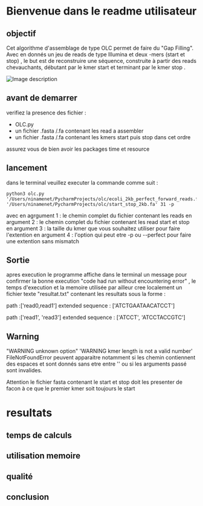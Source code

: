 # Bienvenue dans le readme utilisateur 

## objectif 

Cet algorithme d'assemblage de type OLC permet de faire du "Gap Filling".
Avec en donnés un jeu de reads de type Illumina et deux -mers (start et stop) , le but est de
reconstruire une séquence, construite à partir des reads chevauchants, débutant par le kmer start
 et terminant par le kmer stop .
 
 ![Image description](link-to-image)

## avant de demarrer

verifiez la presence des fichier :
- OLC.py
- un fichier .fasta /.fa contenant les read a assembler 
- un fichier .fasta /.fa contenant les kmers start puis stop dans cet ordre

assurez vous de bien avoir les packages time et resource

## lancement 
dans le terminal veuillez executer la commande comme suit :
```
python3 olc.py '/Users/ninamenet/PycharmProjects/olc/ecoli_2kb_perfect_forward_reads.fasta' '/Users/ninamenet/PycharmProjects/olc/start_stop_2kb.fa' 31 -p
```
avec en agrgument 1 : le chemin complet du fichier contenant les reads 
en argument 2 : le chemin complet du fichier contenant les read start et stop
en argument 3 : la taille du kmer que vous souhaitez utiliser pour faire l'extention 
en argument 4 : l'option qui peut etre -p ou --perfect pour faire une extention sans mismatch

## Sortie
apres execution le programme affiche dans le terminal un message pour confirmer la bonne execution "code had run without encountering error" , le temps d'execution et la memoire utilisée 
par ailleur cree localement un fichier texte "resultat.txt" contenant les resultats sous la forme :

path :['read0,read1']
extended sequence : ['ATCTGAATAACATCCT']

path :['read1', 'read3']
extended sequence : ['ATCCT', 'ATCCTACCGTC']

## Warning
"WARNING unknown option" 'WARNING kmer length is not a valid number' FileNotFoundError peuvent apparaitre notamment si les chemin contiennent des espaces et sont donnés sans etre entre '' ou si les arguments passé sont invalides.

Attention le fichier fasta contenant le start et stop doit les presenter de facon à ce que le premier kmer soit toujours le start 

# resultats

## temps de calculs






<!--table
	{mso-displayed-decimal-separator:"\,";
	mso-displayed-thousand-separator:" ";}
@page
	{margin:.75in .7in .75in .7in;
	mso-header-margin:.3in;
	mso-footer-margin:.3in;}
tr
	{mso-height-source:auto;}
col
	{mso-width-source:auto;}
br
	{mso-data-placement:same-cell;}
td
	{padding-top:1px;
	padding-right:1px;
	padding-left:1px;
	mso-ignore:padding;
	color:black;
	font-size:12.0pt;
	font-weight:400;
	font-style:normal;
	text-decoration:none;
	font-family:Calibri, sans-serif;
	mso-font-charset:0;
	mso-number-format:General;
	text-align:general;
	vertical-align:bottom;
	border:none;
	mso-background-source:auto;
	mso-pattern:auto;
	mso-protection:locked visible;
	white-space:nowrap;
	mso-rotate:0;}
-->






 
 

  

 



## utilisation memoire 

## qualité

## conclusion

